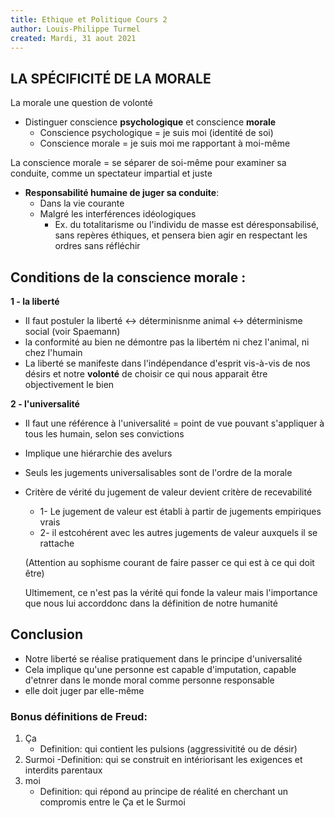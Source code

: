 ```yaml
---
title: Ethique et Politique Cours 2
author: Louis-Philippe Turmel
created: Mardi, 31 aout 2021
---
```


## LA SPÉCIFICITÉ DE LA MORALE

La morale une question de volonté

-   Distinguer conscience **psychologique** et conscience **morale**
    -   Conscience psychologique = je suis moi (identité de soi)
    -   Conscience morale = je suis moi me rapportant à moi-même

La conscience morale = se séparer de soi-même pour examiner sa conduite, comme un spectateur impartial et juste

-   **Responsabilité humaine de juger sa conduite**:
    -   Dans la vie courante
    -   Malgré les interférences idéologiques
        -   Ex. du totalitarisme ou l'individu de masse est déresponsabilisé, sans repères éthiques, et pensera bien agir en respectant les ordres sans réfléchir

## Conditions de la conscience morale :

**1 - la liberté**

-   Il faut postuler la liberté <-> déterminisnme animal <-> déterminisme social (voir Spaemann)
-   la conformité au bien ne démontre pas la libertém ni chez l'animal, ni chez l'humain
-   La liberté se manifeste dans l'indépendance d'esprit vis-à-vis de nos désirs et notre **volonté** de choisir ce qui nous apparait être objectivement le bien

**2 - l'universalité**

-   Il faut une référence à l'universalité = point de vue pouvant s'appliquer à tous les humain, selon ses convictions
-   Implique une hiérarchie des avelurs
-   Seuls les jugements universalisables sont de l'ordre de la morale
-   Critère de vérité du jugement de valeur devient critère de recevabilité

    -   1- Le jugement de valeur est établi à partir de jugements empiriques vrais
    -   2- il estcohérent avec les autres jugements de valeur auxquels il se rattache

    (Attention au sophisme courant de faire passer ce qui est à ce qui doit être)

    Ultimement, ce n'est pas la vérité qui fonde la valeur mais l'importance que nous lui accorddonc dans la définition de notre humanité

## Conclusion

-   Notre liberté se réalise pratiquement dans le principe d'universalité
-   Cela implique qu'une personne est capable d'imputation, capable d'etnrer dans le monde moral comme personne responsable
-   elle doit juger par elle-même

### Bonus définitions de Freud:

1. Ça
    - Definition: qui contient les pulsions (aggressivitité ou de désir)
2. Surmoi
   -Definition: qui se construit en intériorisant les exigences et interdits parentaux
3. moi
    - Definition: qui répond au principe de réalité en cherchant un compromis entre le Ça et le Surmoi
